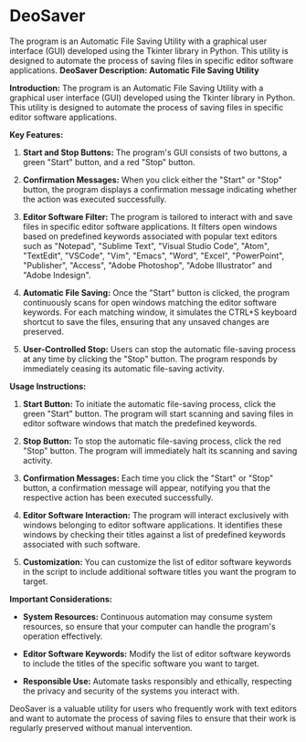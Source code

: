 # DeoSaver
The program is an Automatic File Saving Utility with a graphical user interface (GUI) developed using the Tkinter library in Python. This utility is designed to automate the process of saving files in specific editor software applications.
**DeoSaver Description: Automatic File Saving Utility**

**Introduction:**
The program is an Automatic File Saving Utility with a graphical user interface (GUI) developed using the Tkinter library in Python. This utility is designed to automate the process of saving files in specific editor software applications.

**Key Features:**

1. **Start and Stop Buttons:** The program's GUI consists of two buttons, a green "Start" button, and a red "Stop" button.

2. **Confirmation Messages:** When you click either the "Start" or "Stop" button, the program displays a confirmation message indicating whether the action was executed successfully.

3. **Editor Software Filter:** The program is tailored to interact with and save files in specific editor software applications. It filters open windows based on predefined keywords associated with popular text editors such as "Notepad", "Sublime Text", "Visual Studio Code", "Atom", "TextEdit", "VSCode", "Vim", "Emacs", "Word", "Excel", "PowerPoint", "Publisher", "Access", "Adobe Photoshop", "Adobe Illustrator" and "Adobe Indesign".

4. **Automatic File Saving:** Once the "Start" button is clicked, the program continuously scans for open windows matching the editor software keywords. For each matching window, it simulates the CTRL+S keyboard shortcut to save the files, ensuring that any unsaved changes are preserved.

5. **User-Controlled Stop:** Users can stop the automatic file-saving process at any time by clicking the "Stop" button. The program responds by immediately ceasing its automatic file-saving activity.

**Usage Instructions:**

1. **Start Button:** To initiate the automatic file-saving process, click the green "Start" button. The program will start scanning and saving files in editor software windows that match the predefined keywords.

2. **Stop Button:** To stop the automatic file-saving process, click the red "Stop" button. The program will immediately halt its scanning and saving activity.

3. **Confirmation Messages:** Each time you click the "Start" or "Stop" button, a confirmation message will appear, notifying you that the respective action has been executed successfully.

4. **Editor Software Interaction:** The program will interact exclusively with windows belonging to editor software applications. It identifies these windows by checking their titles against a list of predefined keywords associated with such software.

5. **Customization:** You can customize the list of editor software keywords in the script to include additional software titles you want the program to target.

**Important Considerations:**

- **System Resources:** Continuous automation may consume system resources, so ensure that your computer can handle the program's operation effectively.

- **Editor Software Keywords:** Modify the list of editor software keywords to include the titles of the specific software you want to target.

- **Responsible Use:** Automate tasks responsibly and ethically, respecting the privacy and security of the systems you interact with.

DeoSaver is a valuable utility for users who frequently work with text editors and want to automate the process of saving files to ensure that their work is regularly preserved without manual intervention.
